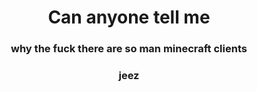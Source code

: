 <h1 align="center">Can anyone tell me</h1>
<h3 align="center">why the fuck there are so man minecraft clients</h3>
<h3 align="center">jeez</h3>


